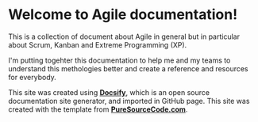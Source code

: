 # Welcome to Agile documentation!

This is a collection of document about Agile in general but in particular about Scrum, Kanban and Extreme Programming (XP).

I'm putting togehter this documentation to help me and my teams to understand this methologies better and create a reference and resources for everybody.

This site was created using [**Docsify**](https://docsify.js.org), which is an open source documentation site generator, and imported in GitHub page. This site was created with the template from [**PureSourceCode.com**](https://www.puresourcecode.com/).